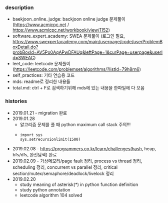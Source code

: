 ### description
- baekjoon_online_judge: backjoon online judge 문제풀이 (https://www.acmicpc.net / https://www.acmicpc.net/workbook/view/1152)
- software_expert_academy: SWEA 문제풀이 (로그인 필요, https://www.swexpertacademy.com/main/userpage/code/userProblemBoxDetail.do?probBoxId=AV5Po0AqAPwDFAUq&leftPage=1&curPage=userpage&userId=SWEAC)
- leet_code: leetcode 문제풀이 (https://leetcode.com/problemset/algorithms/?listId=79h8rn6)
- self_practices: 기타 연습용 코드
- mds: readme로 정리한 내용들
- total.md: ctrl + F로 검색하기위해 mds에 있는 내용을 한파일에 다 모음

### histories
- 2019.01.21 - migration 완료
- 2019.01.28
    - 알고리즘 문제를 풀 때 python maximum call stack 주의!!!
    -   ```
        import sys
        sys.setrecursionlimit(1500)
        ```
- 2019.02.08 - https://programmers.co.kr/learn/challenges(hash, heap, bfs/dfs, 완전탐색) 완료
- 2019.02.09 - 가상메모리/page fault 정리, process vs thread 정리, scheduling 정리, concurrent vs parallel 정리, critical section/mutex/semaphore/deadlock/livelock 정리
- 2019.02.20
    - study meaning of asterisk(\*) in python function definition
    - study python annotation
    - leetcode algorithm 104 solved